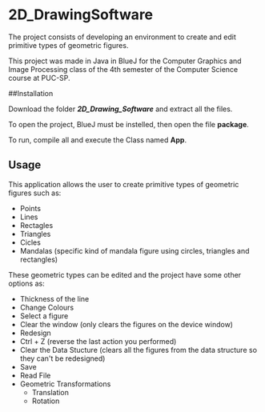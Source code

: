# 2D_DrawingSoftware

The project consists of developing an environment to create and edit primitive types of geometric figures.

This project was made in Java in BlueJ for the Computer Graphics and Image Processing class of the 4th semester of the Computer Science course at PUC-SP.

##Installation

Download the folder ***2D_Drawing_Software*** and extract all the files. 

To open the project, BlueJ must be instelled, then open the file **package**.

To run, compile all and execute the Class named **App**.

## Usage

This application allows the user to create primitive types of geometric figures such as: 
  - Points
  - Lines
  - Rectagles
  - Triangles
  - Cicles
  - Mandalas (specific kind of mandala figure using circles, triangles and rectangles)

These geometric types can be edited and the project have some other options as:
  - Thickness of the line
  - Change Colours
  - Select a figure
  - Clear the window (only clears the figures on the device window)
  - Redesign 
  - Ctrl + Z (reverse the last action you performed)
  - Clear the Data Stucture (clears all the figures from the data structure so they can't be redesigned)
  - Save
  - Read File
  - Geometric Transformations
    - Translation
    - Rotation
